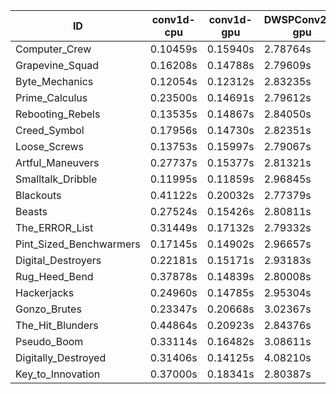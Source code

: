 |ID|conv1d-cpu|conv1d-gpu|DWSPConv2D-gpu|gemm-gpu|avg|
|-|-|-|-|-|-|
|Computer_Crew|0.10459s|0.15940s|2.78764s|1.72399s|1.19391s|
|Grapevine_Squad|0.16208s|0.14788s|2.79609s|1.69552s|1.20039s|
|Byte_Mechanics|0.12054s|0.12312s|2.83235s|1.74859s|1.20615s|
|Prime_Calculus|0.23500s|0.14691s|2.79612s|1.66365s|1.21042s|
|Rebooting_Rebels|0.13535s|0.14867s|2.84050s|1.71850s|1.21075s|
|Creed_Symbol|0.17956s|0.14730s|2.82351s|1.72352s|1.21847s|
|Loose_Screws|0.13753s|0.15997s|2.79067s|1.79933s|1.22188s|
|Artful_Maneuvers|0.27737s|0.15377s|2.81321s|1.67803s|1.23059s|
|Smalltalk_Dribble|0.11995s|0.11859s|2.96845s|1.75714s|1.24103s|
|Blackouts|0.41122s|0.20032s|2.77379s|1.66584s|1.26279s|
|Beasts|0.27524s|0.15426s|2.80811s|1.86311s|1.27518s|
|The_ERROR_List|0.31449s|0.17132s|2.79332s|1.86480s|1.28598s|
|Pint_Sized_Benchwarmers|0.17145s|0.14902s|2.96657s|1.86543s|1.28812s|
|Digital_Destroyers|0.22181s|0.15171s|2.93183s|1.86290s|1.29206s|
|Rug_Heed_Bend|0.37878s|0.14839s|2.80008s|1.86734s|1.29865s|
|Hackerjacks|0.24960s|0.14785s|2.95304s|1.87607s|1.30664s|
|Gonzo_Brutes|0.23347s|0.20668s|3.02367s|1.89621s|1.34001s|
|The_Hit_Blunders|0.44864s|0.20923s|2.84376s|1.92835s|1.35749s|
|Pseudo_Boom|0.33114s|0.16482s|3.08611s|1.89778s|1.36996s|
|Digitally_Destroyed|0.31406s|0.14125s|4.08210s|2.53883s|1.76906s|
|Key_to_Innovation|0.37000s|0.18341s|2.80387s|infs|infs|
